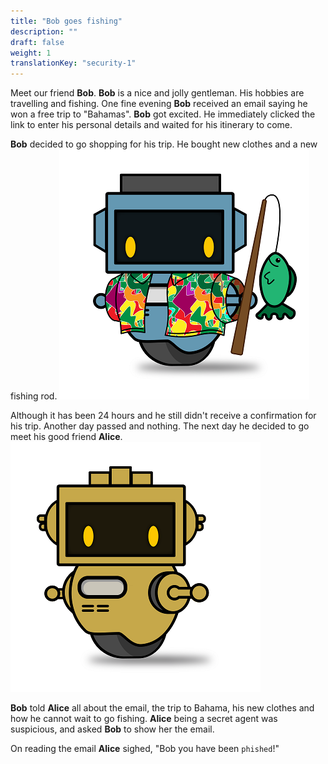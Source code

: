 ```yaml
---
title: "Bob goes fishing"
description: ""
draft: false
weight: 1
translationKey: "security-1"
---
```



Meet our friend **Bob**. **Bob** is a nice and jolly gentleman. 
His hobbies are travelling and fishing.  One fine evening **Bob** 
received an email saying he won a free trip to "Bahamas". 
**Bob** got excited. He immediately clicked the link to enter
his personal details and waited for his itinerary to come. 


**Bob** decided to go shopping for his trip. He bought new clothes 
and a new fishing rod. 
![Cannot load image](nuvi_phish_reduced.png?classes=border,shadow)


Although it has been 24 hours and he still didn't receive a confirmation 
for his trip. Another day passed and nothing. The next day he decided to go
meet his good friend **Alice**. 
![Cannot load image](Alice_reduced.png?classes=border,shadow)


**Bob** told **Alice** all about the email,
the trip to Bahama, his new clothes and how he cannot wait to go fishing. 
**Alice** being a secret agent was suspicious, and asked **Bob** to show her 
the email. 


On reading the email **Alice** sighed, "Bob you have been `phished`!"


